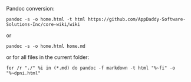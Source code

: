 Pandoc conversion:

`pandoc -s -o home.html -t html https://github.com/AppDaddy-Software-Solutions-Inc/core-wiki/wiki`

or

`pandoc -s -o home.html home.md`

or for all files in the current folder:

`for /r "./" %i in (*.md) do pandoc -f markdown -t html "%~fi" -o "%~dpni.html"`
